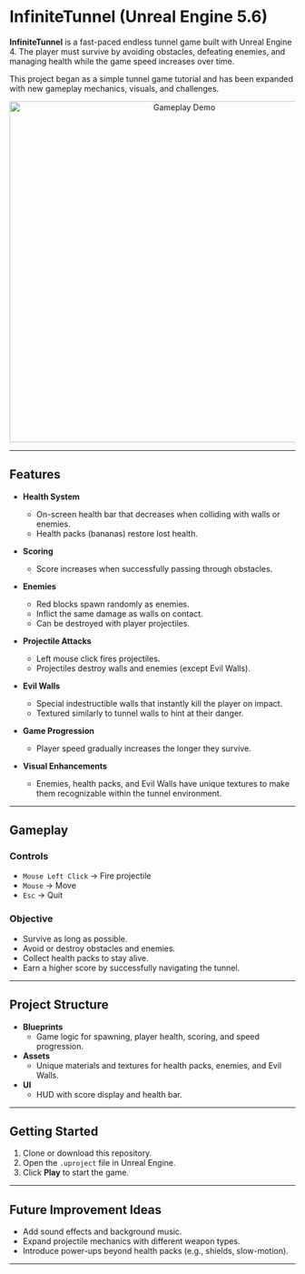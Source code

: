 # InfiniteTunnel (Unreal Engine 5.6)

**InfiniteTunnel** is a fast-paced endless tunnel game built with Unreal Engine 4. The player must survive by avoiding obstacles, defeating enemies, and managing health while the game speed increases over time.  

This project began as a simple tunnel game tutorial and has been expanded with new gameplay mechanics, visuals, and challenges.  

<p align="center">
  <img src="readMeassets/projectdemo.gif" alt="Gameplay Demo" width="600"/>
</p>

---

## Features

- **Health System**  
  - On-screen health bar that decreases when colliding with walls or enemies.  
  - Health packs (bananas) restore lost health.  

- **Scoring**  
  - Score increases when successfully passing through obstacles.  

- **Enemies**  
  - Red blocks spawn randomly as enemies.  
  - Inflict the same damage as walls on contact.  
  - Can be destroyed with player projectiles.  

- **Projectile Attacks**  
  - Left mouse click fires projectiles.  
  - Projectiles destroy walls and enemies (except Evil Walls).  

- **Evil Walls**  
  - Special indestructible walls that instantly kill the player on impact.  
  - Textured similarly to tunnel walls to hint at their danger.  

- **Game Progression**  
  - Player speed gradually increases the longer they survive.  

- **Visual Enhancements**  
  - Enemies, health packs, and Evil Walls have unique textures to make them recognizable within the tunnel environment.  

---

## Gameplay

### Controls
- `Mouse Left Click` → Fire projectile  
- `Mouse` → Move  
- `Esc` → Quit  

### Objective
- Survive as long as possible.  
- Avoid or destroy obstacles and enemies.  
- Collect health packs to stay alive.  
- Earn a higher score by successfully navigating the tunnel.  

---

## Project Structure

- **Blueprints**  
  - Game logic for spawning, player health, scoring, and speed progression.  
- **Assets**  
  - Unique materials and textures for health packs, enemies, and Evil Walls.  
- **UI**  
  - HUD with score display and health bar.  

---

## Getting Started

1. Clone or download this repository.  
2. Open the `.uproject` file in Unreal Engine.  
3. Click **Play** to start the game.  

---

## Future Improvement Ideas

- Add sound effects and background music.  
- Expand projectile mechanics with different weapon types.  
- Introduce power-ups beyond health packs (e.g., shields, slow-motion).  

---

